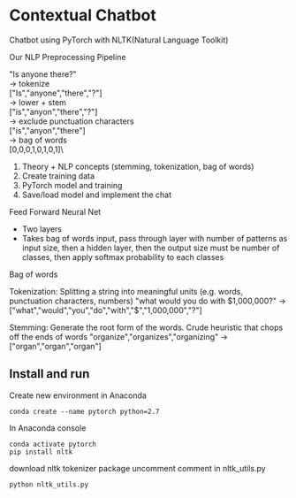 # Contextual Chatbot 

Chatbot using PyTorch with NLTK(Natural Language Toolkit)

Our NLP Preprocessing Pipeline

"Is anyone there?"\
-> tokenize\
["Is","anyone","there","?"]\
-> lower + stem\
["is","anyon","there","?"]\
-> exclude punctuation characters\
["is","anyon","there"]\
-> bag of words\
[0,0,0,1,0,1,0,1]\




1) Theory + NLP concepts (stemming, tokenization, bag of words)
2) Create training data
3) PyTorch model and training
4) Save/load model and implement the chat

Feed Forward Neural Net
- Two layers
- Takes bag of words input, pass through layer with number of patterns as input size, then a hidden layer, then the output size must be number of classes, then apply softmax probability to each classes

Bag of words

Tokenization: Splitting a string into meaningful units (e.g. words, punctuation characters, numbers)
"what would you do with $1,000,000?"
->["what","would","you","do","with","$","1,000,000","?"]

Stemming: Generate the root form of the words. Crude heuristic that chops off the ends of words
"organize","organizes","organizing"
->["organ","organ","organ"]


## Install and run

Create new environment in Anaconda
```console
conda create --name pytorch python=2.7
```

In Anaconda console
```console
conda activate pytorch
pip install nltk

```

download nltk tokenizer package
uncomment comment in nltk_utils.py
```console
python nltk_utils.py
```

